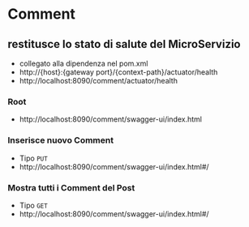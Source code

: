 # Comment

## restitusce lo stato di salute del MicroServizio
- collegato alla dipendenza nel pom.xml
- http://{host}:{gateway port}/{context-path}/actuator/health
- http://localhost:8090/comment/actuator/health

### Root
- http://localhost:8090/comment/swagger-ui/index.html

### Inserisce nuovo Comment
- Tipo `PUT`
- http://localhost:8090/comment/swagger-ui/index.html#/

### Mostra tutti i Comment del Post
- Tipo `GET`
- http://localhost:8090/comment/swagger-ui/index.html#/
